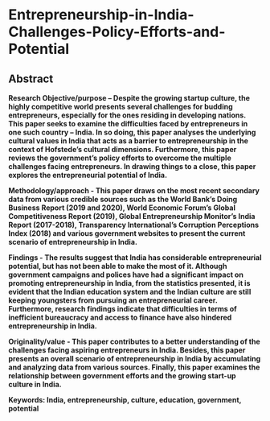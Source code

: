 # Entrepreneurship-in-India-Challenges-Policy-Efforts-and-Potential
<h2>Abstract</h2>
<b>Research Objective/purpose<b> – Despite the growing startup culture, the highly competitive world presents several challenges for budding entrepreneurs, especially for the ones residing in developing nations. This paper seeks to examine the difficulties faced by entrepreneurs in one such country – India. In so doing, this paper analyses the underlying cultural values in India that acts as a barrier to entrepreneurship in the context of Hofstede’s cultural dimensions. Furthermore, this paper reviews the government’s policy efforts to overcome the multiple challenges facing entrepreneurs. In drawing things to a close, this paper explores the entrepreneurial potential of India. 

<b>Methodology/approach</b> - This paper draws on the most recent secondary data from various credible sources such as the World Bank’s Doing Business Report (2019 and 2020), World Economic Forum’s Global Competitiveness Report (2019), Global Entrepreneurship Monitor’s India Report (2017-2018), Transparency International’s Corruption Perceptions Index (2018) and various government websites to present the current scenario of entrepreneurship in India. 

<b>Findings</b> - The results suggest that India has considerable entrepreneurial potential, but has not been able to make the most of it. Although government campaigns and polices have had a significant impact on promoting entrepreneurship in India, from the statistics presented, it is evident that the Indian education system and the Indian culture are still keeping youngsters from pursuing an entrepreneurial career. Furthermore, research findings indicate that difficulties in terms of inefficient bureaucracy and access to finance have also hindered entrepreneurship in India. 

<b>Originality/value</b> - This paper contributes to a better understanding of the challenges facing aspiring entrepreneurs in India. Besides, this paper presents an overall scenario of entrepreneurship in India by accumulating and analyzing data from various sources. Finally, this paper examines the relationship between government efforts and the growing start-up culture in India.

<b>Keywords</b>: India, entrepreneurship, culture, education, government, potential
